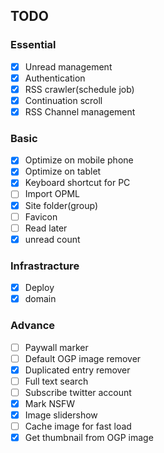## TODO
### Essential
- [x] Unread management
- [x] Authentication
- [x] RSS crawler(schedule job)
- [x] Continuation scroll
- [x] RSS Channel management

### Basic
- [x] Optimize on mobile phone
- [x] Optimize on tablet
- [x] Keyboard shortcut for PC
- [ ] Import OPML
- [x] Site folder(group)
- [ ] Favicon 
- [ ] Read later
- [x] unread count

### Infrastracture
- [x] Deploy 
- [x] domain

### Advance
- [ ] Paywall marker
- [ ] Default OGP image remover
- [x] Duplicated entry remover
- [ ] Full text search
- [ ] Subscribe twitter account
- [x] Mark NSFW 
- [x] Image slidershow
- [ ] Cache image for fast load
- [x] Get thumbnail from OGP image
